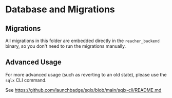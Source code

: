 # Database and Migrations

## Migrations

All migrations in this folder are embedded directly in the `reacher_backend` binary, so you don't need to run the migrations manually.

## Advanced Usage

For more advanced usage (such as reverting to an old state), please use the `sqlx` CLI command.

See https://github.com/launchbadge/sqlx/blob/main/sqlx-cli/README.md
